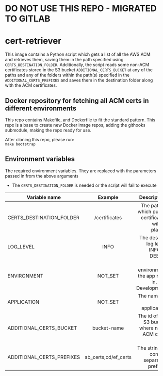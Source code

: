 # DO NOT USE THIS REPO - MIGRATED TO GITLAB

# cert-retriever

This image contains a Python script which gets a list of all the AWS ACM and retrieves them, 
saving them in the path specified using `CERTS_DESTINATION_FOLDER`. Additionally, the script reads some non-ACM certificates stored in the S3 bucket `ADDITIONAL_CERTS_BUCKET` at any of the paths and any of the folders within the path(s) specified in the `ADDITIONAL_CERTS_PREFIXES` and saves them in the destination folder along with the ACM certificates.

## Docker repository for fetching all ACM certs in different environments

This repo contains Makefile, and Dockerfile to fit the standard pattern. This repo is a base to create new Docker image
repos, adding the githooks submodule, making the repo ready for use.

After cloning this repo, please run:  
`make bootstrap`

## Environment variables

The required environment variables. They are replaced with the parameters passed in from the above arguments
* The `CERTS_DESTINATION_FOLDER` is needed or the script will fail to execute

|      Variable name        | Example              | Description                                          |
|---------------------------|:--------------------:|-----------------------------------------------------:|
| CERTS_DESTINATION_FOLDER  | /certificates        | The path in which pulled certificates will be placed |
| LOG_LEVEL                 | INFO                 | The desired log level, INFO or DEBUG                 |
| ENVIRONMENT               | NOT_SET              | The environment the app runs in. e.g. Development    |
| APPLICATION               | NOT_SET              | The name of the application                          |
| ADDITIONAL_CERTS_BUCKET   | bucket-name          | The id of the S3 bucket where non-ACM certs are      |
| ADDITIONAL_CERTS_PREFIXES | ab_certs,cd/ef_certs | The string of comma separated prefixes               |
